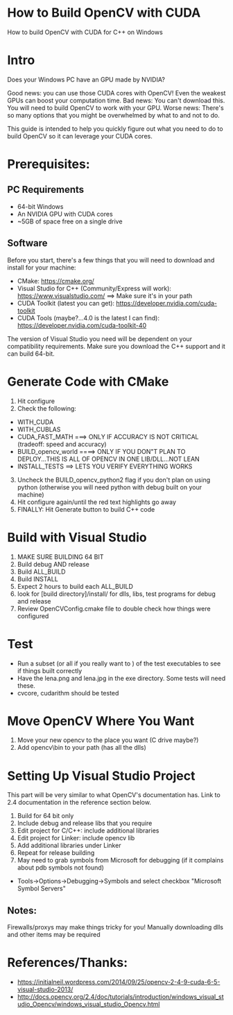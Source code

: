 # How to Build OpenCV with CUDA
How to build OpenCV with CUDA for C++ on Windows

# Intro
Does your Windows PC have an GPU made by NVIDIA?

Good news: you can use those CUDA cores with OpenCV! Even the weakest GPUs can boost your computation time.
Bad news: You can't download this. You will need to build OpenCV to work with your GPU. 
Worse news: There's so many options that you might be overwhelmed by what to and not to do.

This guide is intended to help you quickly figure out what you need to do to build OpenCV so it can leverage your CUDA cores.

# Prerequisites:
## PC Requirements
* 64-bit Windows
* An NVIDIA GPU with CUDA cores
* ~5GB of space free on a single drive

## Software
Before you start, there's a few things that you will need to download and install for your machine:
* CMake: https://cmake.org/
* Visual Studio for C++ (Community/Express will work): https://www.visualstudio.com/ ==> Make sure it's in your path
* CUDA Toolkit (latest you can get): https://developer.nvidia.com/cuda-toolkit
* CUDA Tools (maybe?...4.0 is the latest I can find): https://developer.nvidia.com/cuda-toolkit-40

The version of Visual Studio you need will be dependent on your compatibility requirements. Make sure you download the C++ support and it can build 64-bit.

# Generate Code with CMake
1. Hit configure
2.  Check the following:
* WITH_CUDA
* WITH_CUBLAS
* CUDA_FAST_MATH ===> ONLY IF ACCURACY IS NOT CRITICAL (tradeoff: speed and accuracy)
* BUILD_opencv_world ====> ONLY IF YOU DON"T PLAN TO DEPLOY...THIS IS ALL OF OPENCV IN ONE LIB/DLL...NOT LEAN
* INSTALL_TESTS ==> LETS YOU VERIFY EVERYTHING WORKS 
3. Uncheck the BUILD_opencv_python2 flag if you don't plan on using python (otherwise you will need python with debug built on your machine)
4. Hit configure again/until the red text highlights go away
5. FINALLY: Hit Generate button to build C++ code

# Build with Visual Studio
1. MAKE SURE BUILDING 64 BIT
2. Build debug AND release
3. Build ALL_BUILD
4. Build INSTALL
5. Expect 2 hours to build each ALL_BUILD
6. look for [build directory]/install/ for dlls, libs, test programs for debug and release
7. Review OpenCVConfig.cmake file to double check how things were configured

# Test
* Run a subset (or all if you really want to ) of the test executables to see if things built correctly
* Have the lena.png and lena.jpg in the exe directory. Some tests will need these.
* cvcore, cudarithm should be tested

# Move OpenCV Where You Want
1. Move your new opencv to the place you want (C drive maybe?)
2. Add opencv\bin to your path (has all the dlls)

# Setting Up Visual Studio Project
This part will be very similar to what OpenCV's documentation has. Link to 2.4 documentation in the reference section below.

1. Build for 64 bit only
2. Include debug and release libs that you require
3. Edit project for C/C++: include additional libraries
4. Edit project for Linker: include opencv lib
5. Add additional libraries under Linker
6. Repeat for release building
7. May need to grab symbols from Microsoft for debugging (if it complains about pdb symbols not found)
* Tools->Options->Debugging->Symbols and select checkbox "Microsoft Symbol Servers"

## Notes:
Firewalls/proxys may make things tricky for you! Manually downloading dlls and other items may be required

# References/Thanks:
* https://initialneil.wordpress.com/2014/09/25/opencv-2-4-9-cuda-6-5-visual-studio-2013/
* http://docs.opencv.org/2.4/doc/tutorials/introduction/windows_visual_studio_Opencv/windows_visual_studio_Opencv.html
